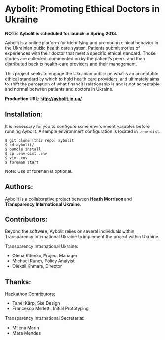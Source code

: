 Aybolit: Promoting Ethical Doctors in Ukraine
=======

**NOTE: Aybolit is scheduled for launch in Spring 2013.**

Aybolit is a online platform for identifying and promoting ethical behavior in the Ukrainian public health care system. Patients submit stories of experiences with their doctor that meet a specific ethical standard. Those stories are collected, commented on by the patient’s peers, and then distributed back to health-care providers and their management.

This project seeks to engage the Ukrainian public on what is an acceptable ethical standard by which to hold health care providers, and ultimately aims to shift the perception of what financial relationship is and is not acceptable and normal between patients and doctors in Ukraine. 

**Production URL: http://aybolit.in.ua/**

Installation:
-------------

It is necessary for you to configure some environment variables before running Aybolit. A sample environment configuration is located in `.env-dist`. 

    $ git clone [this repo] aybolit
    $ cd aybolit/
    $ bundle install
    $ cp .env-dist .env
    $ vim .env
    $ foreman start

Note: Use of foreman is optional.

Authors:
-------

Aybolit is a collaborative project between **Heath Morrison** and **Transparency International Ukraine**. 

Contributors:
--------------

Beyond the software, Aybolit relies on several individuals within Transparency International Ukraine to implement the project within Ukraine.

Transparency International Ukraine:

  - Olena Kifenko, Project Manager
  - Michael Runey, Policy Analyist
  - Oleksii Khmara, Director

Thanks:
--------------

Hackathon Contributors:

  - Tanel Kärp, Site Design
  - Francesco Merletti, Initial Prototyping


Transparency International Secretariat:

  - Milena Marin
  - Mara Mendes

